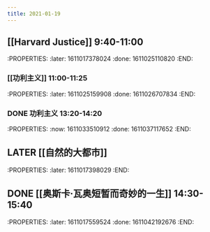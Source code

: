 ```yaml
---
title: 2021-01-19
---
```


## [[Harvard Justice]] 9:40-11:00
:PROPERTIES:
:later: 1611017378024
:done: 1611025110820
:END:
### [[功利主义]] 11:00-11:25
:PROPERTIES:
:later: 1611025159908
:done: 1611026707834
:END:
### DONE 功利主义 13:20-14:20
:PROPERTIES:
:now: 1611033510912
:done: 1611037117652
:END:
## LATER [[自然的大都市]]
:PROPERTIES:
:later: 1611017398029
:END:
## DONE [[奥斯卡·瓦奥短暂而奇妙的一生]] 14:30-15:40
:PROPERTIES:
:later: 1611017559524
:done: 1611042192676
:END:
##
##
##
